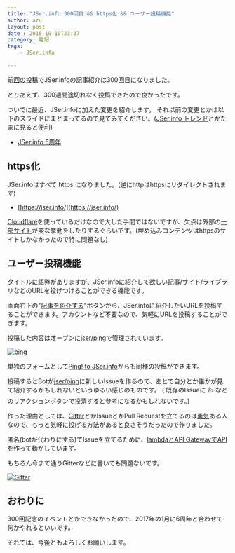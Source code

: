 ```yaml
---
title: "JSer.info 300回目 && https化 && ユーザー投稿機能"
author: azu
layout: post
date : 2016-10-10T23:37
category: 雑記
tags:
    - JSer.info

---
```


[前回の投稿](https://jser.info/2016/10/10/2016-10-10-javascriptunicodeweb-componentsnpm-scripts/)でJSer.infoの記事紹介は300回目になりました。

とりあえず、300週間途切れなく投稿できたので良かったです。

ついでに最近、JSer.infoに加えた変更を紹介します。
それ以前の変更とかは以下のスライドにまとまってるので見てみてください。([JSer.info トレンド](https://jser.info/trends/ "JSer.info トレンド")とかたまに見ると便利)

- [JSer.info 5周年](http://azu.github.io/slide/2016/jser5years/jser.info.html "JSer.info 5周年")

## https化

JSer.infoはすべて https になりました。(逆にhttpはhttpsにリダイレクトされます)

- [https://jser.info/](https://jser.info/)

[Cloudflare](https://www.cloudflare.com/ "Cloudflare")を使っているだけなので大した手間ではないですが、欠点は外部の[一部サイト](https://iwb.jp/hatenabookmark-toolbar-ssl-title-bug/)が変な挙動をしたりするぐらいです。(埋め込みコンテンツはhttpsのサイトしかなかったので特に問題なし)

## ユーザー投稿機能

タイトルに語弊がありますが、JSer.infoに紹介して欲しい記事/サイト/ライブラリなどのURLを投げつけることができる機能です。

画面右下の"[記事を紹介する](https://jser.info/ping/)"ボタンから、JSer.infoに紹介したいURLを投稿することができます。アカウントなど不要なので、気軽にURLを投稿することができます。

投稿した内容はオープンに[jser/ping](https://github.com/jser/ping "jser/ping")で管理されています。

[![ping](https://jser.info/ping/img/site.gif)](https://jser.info/ping/ "Ping! to JSer.info")

単独のフォームとして[Ping! to JSer.info](https://jser.info/ping/ "Ping! to JSer.info")からも同様の投稿ができます。

投稿するとBotが[jser/ping](https://github.com/jser/ping/issues)に新しいIssueを作るので、あとで自分とか誰かが見て紹介するかもしれないというゆるい感じのものです。
( 既存のIssueに :+1: などのリアクションボタンで投票すると参考になるかもしれないです。)

作った理由としては、[Gitter](https://gitter.im/jser/jser.info)とかIssueとかPull Requestを立てるのは[勇気](https://techcrunch.com/2016/09/07/courage/)ある人なので、もっと気軽に投げる方法があると良さそうだったので作りました。

匿名(botが代わりにする)でIssueを立てるために、[lambdaとAPI GatewayでAPI](https://github.com/jser/serverless)を作って動かしています。

もちろん今まで通りGitterなどに書いても問題ないです。

[![Gitter](https://badges.gitter.im/jser/jser.info.svg)](https://gitter.im/jser/jser.info)

## おわりに

300回記念のイベントとかできなかったので、2017年の1月に6周年と合わせて何かやれるといいです。

それでは、今後ともよろしくお願いします。
